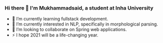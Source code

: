### Hi there 👋 I'm Mukhammadsaid, a student at Inha University 

- 🌱 I’m currently learning fullstack development.
- 💬 I’m currently interested in NLP, specifically in morphological parsing.
- 👯 I’m looking to collaborate on Spring web applications.
- ⚡ I hope 2021 will be a life-changing year. 


<!--
**Mukhammadsaid19/Mukhammadsaid19** is a ✨ _special_ ✨ repository because its `README.md` (this file) appears on your GitHub profile.

Here are some ideas to get you started:

- 🔭 I’m currently working on ...
- 🌱 I’m currently learning ...
- 👯 I’m looking to collaborate on ...
- 🤔 I’m looking for help with ...
- 💬 Ask me about ...
- 📫 How to reach me: ...
- 😄 Pronouns: ...
- ⚡ Fun fact: ...
-->


